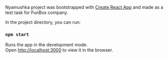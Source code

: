 Nyamushka project was bootstrapped with [Create React App](https://github.com/facebook/create-react-app) and made as a test task for FunBox company.

In the project directory, you can run:

### `npm start`

Runs the app in the development mode.<br>
Open [http://localhost:3000](http://localhost:3000) to view it in the browser.